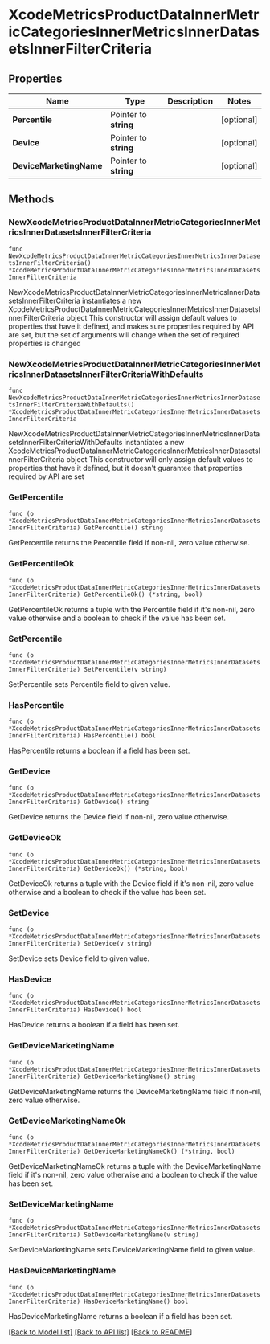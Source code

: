 # XcodeMetricsProductDataInnerMetricCategoriesInnerMetricsInnerDatasetsInnerFilterCriteria

## Properties

Name | Type | Description | Notes
------------ | ------------- | ------------- | -------------
**Percentile** | Pointer to **string** |  | [optional] 
**Device** | Pointer to **string** |  | [optional] 
**DeviceMarketingName** | Pointer to **string** |  | [optional] 

## Methods

### NewXcodeMetricsProductDataInnerMetricCategoriesInnerMetricsInnerDatasetsInnerFilterCriteria

`func NewXcodeMetricsProductDataInnerMetricCategoriesInnerMetricsInnerDatasetsInnerFilterCriteria() *XcodeMetricsProductDataInnerMetricCategoriesInnerMetricsInnerDatasetsInnerFilterCriteria`

NewXcodeMetricsProductDataInnerMetricCategoriesInnerMetricsInnerDatasetsInnerFilterCriteria instantiates a new XcodeMetricsProductDataInnerMetricCategoriesInnerMetricsInnerDatasetsInnerFilterCriteria object
This constructor will assign default values to properties that have it defined,
and makes sure properties required by API are set, but the set of arguments
will change when the set of required properties is changed

### NewXcodeMetricsProductDataInnerMetricCategoriesInnerMetricsInnerDatasetsInnerFilterCriteriaWithDefaults

`func NewXcodeMetricsProductDataInnerMetricCategoriesInnerMetricsInnerDatasetsInnerFilterCriteriaWithDefaults() *XcodeMetricsProductDataInnerMetricCategoriesInnerMetricsInnerDatasetsInnerFilterCriteria`

NewXcodeMetricsProductDataInnerMetricCategoriesInnerMetricsInnerDatasetsInnerFilterCriteriaWithDefaults instantiates a new XcodeMetricsProductDataInnerMetricCategoriesInnerMetricsInnerDatasetsInnerFilterCriteria object
This constructor will only assign default values to properties that have it defined,
but it doesn't guarantee that properties required by API are set

### GetPercentile

`func (o *XcodeMetricsProductDataInnerMetricCategoriesInnerMetricsInnerDatasetsInnerFilterCriteria) GetPercentile() string`

GetPercentile returns the Percentile field if non-nil, zero value otherwise.

### GetPercentileOk

`func (o *XcodeMetricsProductDataInnerMetricCategoriesInnerMetricsInnerDatasetsInnerFilterCriteria) GetPercentileOk() (*string, bool)`

GetPercentileOk returns a tuple with the Percentile field if it's non-nil, zero value otherwise
and a boolean to check if the value has been set.

### SetPercentile

`func (o *XcodeMetricsProductDataInnerMetricCategoriesInnerMetricsInnerDatasetsInnerFilterCriteria) SetPercentile(v string)`

SetPercentile sets Percentile field to given value.

### HasPercentile

`func (o *XcodeMetricsProductDataInnerMetricCategoriesInnerMetricsInnerDatasetsInnerFilterCriteria) HasPercentile() bool`

HasPercentile returns a boolean if a field has been set.

### GetDevice

`func (o *XcodeMetricsProductDataInnerMetricCategoriesInnerMetricsInnerDatasetsInnerFilterCriteria) GetDevice() string`

GetDevice returns the Device field if non-nil, zero value otherwise.

### GetDeviceOk

`func (o *XcodeMetricsProductDataInnerMetricCategoriesInnerMetricsInnerDatasetsInnerFilterCriteria) GetDeviceOk() (*string, bool)`

GetDeviceOk returns a tuple with the Device field if it's non-nil, zero value otherwise
and a boolean to check if the value has been set.

### SetDevice

`func (o *XcodeMetricsProductDataInnerMetricCategoriesInnerMetricsInnerDatasetsInnerFilterCriteria) SetDevice(v string)`

SetDevice sets Device field to given value.

### HasDevice

`func (o *XcodeMetricsProductDataInnerMetricCategoriesInnerMetricsInnerDatasetsInnerFilterCriteria) HasDevice() bool`

HasDevice returns a boolean if a field has been set.

### GetDeviceMarketingName

`func (o *XcodeMetricsProductDataInnerMetricCategoriesInnerMetricsInnerDatasetsInnerFilterCriteria) GetDeviceMarketingName() string`

GetDeviceMarketingName returns the DeviceMarketingName field if non-nil, zero value otherwise.

### GetDeviceMarketingNameOk

`func (o *XcodeMetricsProductDataInnerMetricCategoriesInnerMetricsInnerDatasetsInnerFilterCriteria) GetDeviceMarketingNameOk() (*string, bool)`

GetDeviceMarketingNameOk returns a tuple with the DeviceMarketingName field if it's non-nil, zero value otherwise
and a boolean to check if the value has been set.

### SetDeviceMarketingName

`func (o *XcodeMetricsProductDataInnerMetricCategoriesInnerMetricsInnerDatasetsInnerFilterCriteria) SetDeviceMarketingName(v string)`

SetDeviceMarketingName sets DeviceMarketingName field to given value.

### HasDeviceMarketingName

`func (o *XcodeMetricsProductDataInnerMetricCategoriesInnerMetricsInnerDatasetsInnerFilterCriteria) HasDeviceMarketingName() bool`

HasDeviceMarketingName returns a boolean if a field has been set.


[[Back to Model list]](../README.md#documentation-for-models) [[Back to API list]](../README.md#documentation-for-api-endpoints) [[Back to README]](../README.md)


